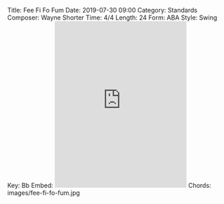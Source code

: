 Title: Fee Fi Fo Fum
Date: 2019-07-30 09:00
Category: Standards
Composer: Wayne Shorter
Time: 4/4
Length: 24
Form: ABA
Style: Swing
Key: Bb
Embed: <iframe src="https://open.spotify.com/embed/playlist/60pya3wLDfgcOS7fJ9gns0" width="300" height="380" frameborder="0" allowtransparency="true" allow="encrypted-media"></iframe>
Chords: images/fee-fi-fo-fum.jpg
